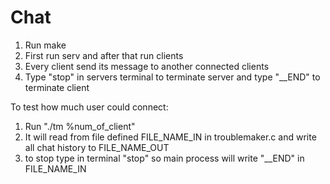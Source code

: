 # Chat
1) Run make
2) First run serv and after that run clients
3) Every client send its message to another connected clients
4) Type "stop" in servers terminal to terminate server and type "__END" to terminate client  

To test how much user could connect:
1) Run "./tm %num_of_client"
2) It will read from file defined FILE_NAME_IN in troublemaker.c and write all chat history to FILE_NAME_OUT
3) to stop type in terminal "stop" so main process will write "__END" in FILE_NAME_IN
